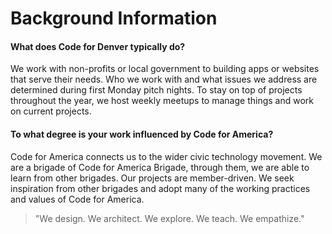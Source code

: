 # Background Information

#### What does Code for Denver typically do?

We work with non-profits or local government to building apps or websites that serve their needs. Who we work with and what issues we address are determined during first Monday pitch nights.  To stay on top of projects throughout the year, we host weekly meetups to manage things and work on current projects.


#### To what degree is your work influenced by Code for America?
Code for America connects us to the wider civic technology movement. We are a brigade of Code for America Brigade, through them, we are able to learn from other brigades. Our projects are member-driven. We seek inspiration from other brigades and adopt many of the working practices and values of Code for America.

>"We design. We architect. We explore. We teach. We empathize."
